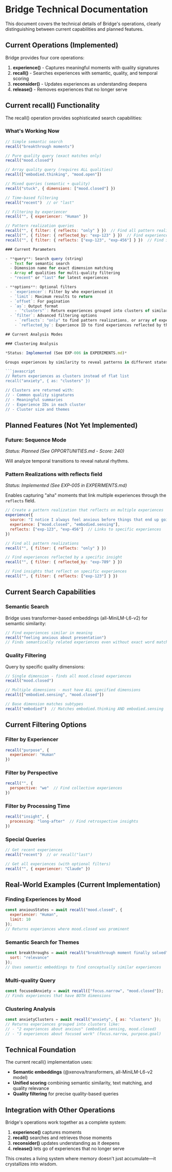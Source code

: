 # Bridge Technical Documentation

This document covers the technical details of Bridge's operations, clearly distinguishing between current capabilities
and planned features.

## Current Operations (Implemented)

Bridge provides four core operations:

1. **experience()** - Captures meaningful moments with quality signatures
2. **recall()** - Searches experiences with semantic, quality, and temporal scoring
3. **reconsider()** - Updates experiences as understanding deepens
4. **release()** - Removes experiences that no longer serve

## Current recall() Functionality

The recall() operation provides sophisticated search capabilities:

### What's Working Now

```javascript
// Simple semantic search
recall("breakthrough moments")

// Pure quality query (exact matches only)
recall("mood.closed")

// Array quality query (requires ALL qualities)
recall(["embodied.thinking", "mood.open"])

// Mixed queries (semantic + quality)
recall("stuck", { dimensions: ["mood.closed"] })

// Time-based filtering
recall("recent")  // or "last"

// Filtering by experiencer
recall("", { experiencer: "Human" })

// Pattern realization queries
recall("", { filter: { reflects: "only" } })  // Find all pattern realizations
recall("", { filter: { reflected_by: "exp-123" } })  // Find experiences reflected by specific insight
recall("", { filter: { reflects: ["exp-123", "exp-456"] } })  // Find insights reflecting on specific experiences

### Current Parameters

- **query**: Search query (string)
  - Text for semantic search
  - Dimension name for exact dimension matching
  - Array of qualities for multi-quality filtering
  - "recent" or "last" for latest experiences

- **options**: Optional filters
  - `experiencer`: Filter by who experienced it
  - `limit`: Maximum results to return
  - `offset`: For pagination
  - `as`: Output format
    - `"clusters"`: Return experiences grouped into clusters of similar experiences
  - `filter`: Advanced filtering options
    - `reflects`: "only" to find pattern realizations, or array of experience IDs
    - `reflected_by`: Experience ID to find experiences reflected by that insight

## Current Analysis Modes

### Clustering Analysis

*Status: Implemented (See EXP-006 in EXPERIMENTS.md)*

Groups experiences by similarity to reveal patterns in different states.

```javascript
// Return experiences as clusters instead of flat list
recall("anxiety", { as: "clusters" })

// Clusters are returned with:
// - Common quality signatures
// - Meaningful summaries
// - Experience IDs in each cluster
// - Cluster size and themes
```

## Planned Features (Not Yet Implemented)

### Future: Sequence Mode

*Status: Planned (See OPPORTUNITIES.md - Score: 240)*

Will analyze temporal transitions to reveal natural rhythms.

### Pattern Realizations with reflects field

*Status: Implemented (See EXP-005 in EXPERIMENTS.md)*

Enables capturing "aha" moments that link multiple experiences through the `reflects` field.

```javascript
// Create a pattern realization that reflects on multiple experiences
experience({
  source: "I notice I always feel anxious before things that end up going well",
  experience: ["mood.closed", "embodied.sensing"],
  reflects: ["exp-123", "exp-456"]  // Links to specific experiences
})

// Find all pattern realizations
recall("", { filter: { reflects: "only" } })

// Find experiences reflected by a specific insight
recall("", { filter: { reflected_by: "exp-789" } })

// Find insights that reflect on specific experiences
recall("", { filter: { reflects: ["exp-123"] } })
```

## Current Search Capabilities

### Semantic Search

Bridge uses transformer-based embeddings (all-MiniLM-L6-v2) for semantic similarity:

```javascript
// Find experiences similar in meaning
recall("feeling anxious about presentation")
// Finds semantically related experiences even without exact word matches
```

### Quality Filtering

Query by specific quality dimensions:

```javascript
// Single dimension - finds all mood.closed experiences
recall("mood.closed")

// Multiple dimensions - must have ALL specified dimensions
recall(["embodied.sensing", "mood.closed"])

// Base dimension matches subtypes
recall("embodied")  // Matches embodied.thinking AND embodied.sensing
```

## Current Filtering Options

### Filter by Experiencer
```javascript
recall("purpose", {
  experiencer: "Human"
})
```

### Filter by Perspective
```javascript
recall("", {
  perspective: "we"  // Find collective experiences
})
```

### Filter by Processing Time
```javascript
recall("insight", {
  processing: "long-after"  // Find retrospective insights
})
```

### Special Queries
```javascript
// Get recent experiences
recall("recent")  // or recall("last")

// Get all experiences (with optional filters)
recall("", { experiencer: "Claude" })
```

## Real-World Examples (Current Implementation)

### Finding Experiences by Mood
```javascript
const anxiousStates = await recall("mood.closed", {
  experiencer: "Human",
  limit: 10
});
// Returns experiences where mood.closed was prominent
```

### Semantic Search for Themes
```javascript
const breakthroughs = await recall("breakthrough moment finally solved", {
  sort: "relevance"
});
// Uses semantic embeddings to find conceptually similar experiences
```

### Multi-quality Query
```javascript
const focusedAnxiety = await recall(["focus.narrow", "mood.closed"]);
// Finds experiences that have BOTH dimensions
```

### Clustering Analysis
```javascript
const anxietyClusters = await recall("anxiety", { as: "clusters" });
// Returns experiences grouped into clusters like:
// - "2 experiences about anxious" (embodied.sensing, mood.closed)
// - "3 experiences about focused work" (focus.narrow, purpose.goal)
```

## Technical Foundation

The current recall() implementation uses:
- **Semantic embeddings** (@xenova/transformers, all-MiniLM-L6-v2 model)
- **Unified scoring** combining semantic similarity, text matching, and quality relevance
- **Quality filtering** for precise quality-based queries

## Integration with Other Operations

Bridge's operations work together as a complete system:

1. **experience()** captures moments
2. **recall()** searches and retrieves those moments
3. **reconsider()** updates understanding as it deepens
4. **release()** lets go of experiences that no longer serve

This creates a living system where memory doesn't just accumulate—it crystallizes into wisdom.